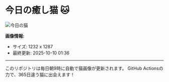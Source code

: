 # 今日の癒し猫 🐱

![今日の猫](https://cdn2.thecatapi.com/images/xoI_EpOKe.jpg)

**画像情報:**
- サイズ: 1232 x 1287
- 最終更新: 2025-10-10 01:36

---

このリポジトリは毎日朝9時に自動で猫画像が更新されます。
GitHub Actionsの力で、365日違う猫に出会えます！
